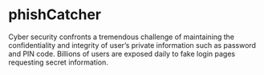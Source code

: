# phishCatcher
Cyber security confronts a tremendous challenge of maintaining the confidentiality  and integrity of user’s private information such as password and PIN code. Billions of  users are exposed daily to fake login pages requesting secret information. 
